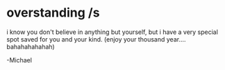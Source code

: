 # overstanding /s
i know you don't believe in anything but yourself, but i have a very special spot saved for you and your kind. (enjoy your thousand year.... bahahahahahah)

-Michael
